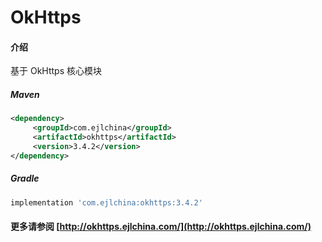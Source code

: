 # OkHttps

#### 介绍

基于 OkHttps 核心模块


##### Maven

```xml
<dependency>
     <groupId>com.ejlchina</groupId>
     <artifactId>okhttps</artifactId>
     <version>3.4.2</version>
</dependency>
```

##### Gradle

```groovy
implementation 'com.ejlchina:okhttps:3.4.2'
```

#### 更多请参阅 [http://okhttps.ejlchina.com/](http://okhttps.ejlchina.com/)
